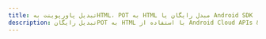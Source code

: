 ---title: تبدیل پاورپوینت بهHTML، POT به HTML مبدل رایگان یا Android SDKdescription: تبدیل رایگانPOT به HTML با استفاده از Android Cloud APIs & SDK. همچنین اسناد Microsoft PowerPoint را در Cloud ایجاد، ویرایش و رندر کنید.---